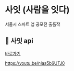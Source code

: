 # 사잇 (사람을 잇다)
서울시 스마트 앱 공모전 출품작
<br/>

## 📄 사잇 api 
[바로가기](https://github.com/ParkEunwoo/seoul-smart-api)
<br/>

https://youtu.be/nIaa5b6UTJ0
